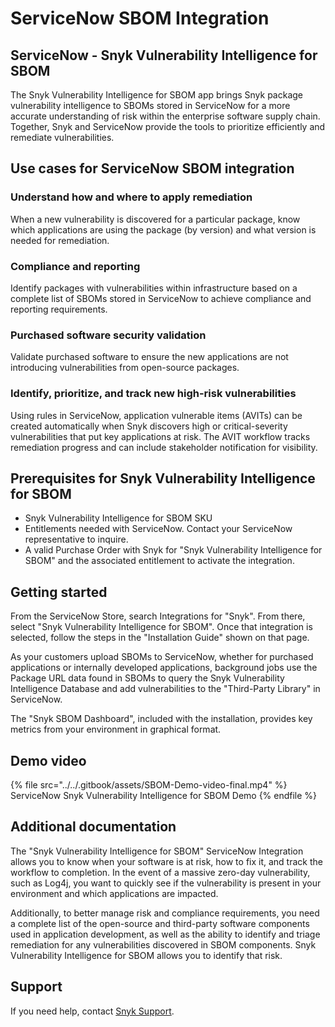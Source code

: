# ServiceNow SBOM Integration

## ServiceNow - Snyk Vulnerability Intelligence for SBOM &#x20;

The Snyk Vulnerability Intelligence for SBOM app brings Snyk package vulnerability intelligence to SBOMs stored in ServiceNow for a more accurate understanding of risk within the enterprise software supply chain. Together, Snyk and ServiceNow provide the tools to prioritize efficiently and remediate vulnerabilities.&#x20;

## Use cases for ServiceNow SBOM integration

### Understand how and where to apply remediation

When a new vulnerability is discovered for a particular package, know which applications are using the package (by version) and what version is needed for remediation.

### Compliance and reporting

Identify packages with vulnerabilities within infrastructure based on a complete list of SBOMs stored in ServiceNow to achieve compliance and reporting requirements.

### Purchased software security validation

Validate purchased software to ensure the new applications are not introducing vulnerabilities from open-source packages.

### Identify, prioritize,  and track new high-risk vulnerabilities

Using rules in ServiceNow, application vulnerable items (AVITs) can be created automatically when Snyk discovers high or critical-severity vulnerabilities that put key applications at risk. The AVIT workflow tracks remediation progress and can include stakeholder notification for visibility.

## Prerequisites for Snyk Vulnerability Intelligence for SBOM

* Snyk Vulnerability Intelligence for SBOM SKU
* Entitlements needed with ServiceNow. Contact your ServiceNow representative to inquire.
* A valid Purchase Order with Snyk for "Snyk Vulnerability Intelligence for SBOM" and the associated entitlement to activate the integration.

## Getting started &#x20;

From the ServiceNow Store, search Integrations for "Snyk". From there, select "Snyk Vulnerability Intelligence for SBOM". Once that integration is selected, follow the steps in the "Installation Guide" shown on that page.

As your customers upload SBOMs to ServiceNow, whether for purchased applications or internally developed applications, background jobs use the Package URL data found in SBOMs to query the Snyk Vulnerability Intelligence Database and add vulnerabilities to the "Third-Party Library" in ServiceNow.&#x20;

The "Snyk SBOM Dashboard", included with the installation, provides key metrics from your environment in graphical format. &#x20;

## Demo video

{% file src="../../.gitbook/assets/SBOM-Demo-video-final.mp4" %}
ServiceNow Snyk Vulnerability Intelligence for SBOM Demo
{% endfile %}

## Additional documentation

The "Snyk Vulnerability Intelligence for SBOM" ServiceNow Integration allows you to know when your software is at risk, how to fix it, and track the workflow to completion. In the event of a massive zero-day vulnerability, such as Log4j, you want to quickly see if the vulnerability is present in your environment and which applications are impacted.&#x20;

Additionally, to better manage risk and compliance requirements, you need a complete list of the open-source and third-party software components used in application development, as well as the ability to identify and triage remediation for any vulnerabilities discovered in SBOM components. Snyk Vulnerability Intelligence for SBOM allows you to identify that risk.

## Support

If you need help, contact [Snyk Support](https://support.snyk.io/hc/en-us).

